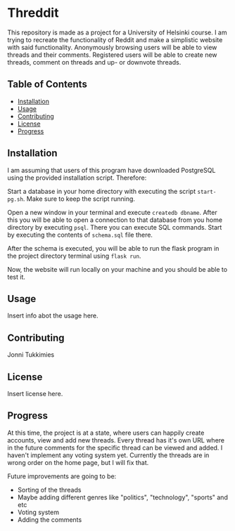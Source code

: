 # Threddit

This repository is made as a project for a University of Helsinki course. I am trying to recreate the functionality of Reddit and make a simplistic website with said functionality. Anonymously browsing users will be able to view threads and their comments. Registered users will be able to create new threads, comment on threads and up- or downvote threads.

## Table of Contents

- [Installation](#installation)
- [Usage](#usage)
- [Contributing](#contributing)
- [License](#license)
- [Progress](#progress)

## Installation

I am assuming that users of this program have downloaded PostgreSQL using the provided installation script. Therefore:

Start a database in your home directory with executing the script `start-pg.sh`. Make sure to keep the script running.

Open a new window in your terminal and execute `createdb dbname`. After this you will be able to open a connection to that database from you home directory by executing `psql`. There you can execute SQL commands. Start by executing the contents of `schema.sql` file there.

After the schema is executed, you will be able to run the flask program in the project directory terminal using `flask run`.

Now, the website will run locally on your machine and you should be able to test it.

## Usage

Insert info abot the usage here.

## Contributing

Jonni Tukkimies

## License

Insert license here.

## Progress

At this time, the project is at a state, where users can happily create accounts, view and add new threads. Every thread has it's own URL where in the future comments for the specific thread can be viewed and added. I haven't implement any voting system yet. Currently the threads are in wrong order on the home page, but I will fix that.

Future improvements are going to be:
- Sorting of the threads
- Maybe adding different genres like "politics", "technology", "sports" and etc
- Voting system
- Adding the comments

